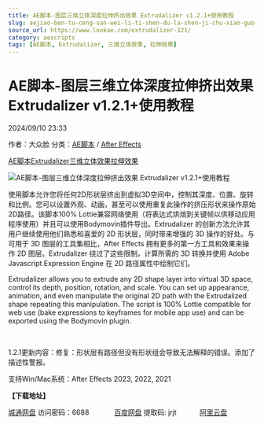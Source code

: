 ```yaml
---
title: AE脚本-图层三维立体深度拉伸挤出效果 Extrudalizer v1.2.1+使用教程
slug: aejiao-ben-tu-ceng-san-wei-li-ti-shen-du-la-shen-ji-chu-xiao-guo-extrudalizer-v1-2-1-shi-yong-jiao-cheng
source_url: https://www.lookae.com/extrudalizer-121/
category: aescripts
tags: [AE脚本, Extrudalizer, 三维立体效果, 拉伸效果]
---
```

# AE脚本-图层三维立体深度拉伸挤出效果 Extrudalizer v1.2.1+使用教程

2024/09/10 23:33

作者：大众脸
分类：[AE脚本](https://www.lookae.com/after-effects/aescripts/) / [After Effects](https://www.lookae.com/after-effects/)

[AE脚本](https://www.lookae.com/tag/ae%e8%84%9a%e6%9c%ac/)[Extrudalizer](https://www.lookae.com/tag/extrudalizer/)[三维立体效果](https://www.lookae.com/tag/%e4%b8%89%e7%bb%b4%e7%ab%8b%e4%bd%93%e6%95%88%e6%9e%9c/)[拉伸效果](https://www.lookae.com/tag/%e6%8b%89%e4%bc%b8%e6%95%88%e6%9e%9c/)

![AE脚本-图层三维立体深度拉伸挤出效果 Extrudalizer v1.2.1+使用教程](https://www.lookae.com/wp-content/uploads/2023/06/Extrudalizer-1-1.jpg "AE脚本-图层三维立体深度拉伸挤出效果 Extrudalizer v1.2.1+使用教程-LookAE.com")

使用脚本允许您将任何2D形状层挤出到虚拟3D空间中，控制其深度、位置、旋转和比例。您可以设置外观、动画，甚至可以使用重复此操作的挤压形状来操作原始2D路径。该脚本100% Lottie兼容网络使用（将表达式烘焙到关键帧以供移动应用程序使用）并且可以使用Bodymovin插件导出。Extrudalizer 的创新方法允许其用户继续使用他们熟悉和喜爱的 2D 形状层，同时带来增强的 3D 操作的好处。与可用于 3D 图层的工具集相比，After Effects 拥有更多的第一方工具和效果来操作 2D 图层。Extrudalizer 绕过了这些限制，计算所需的 3D 转换并使用 Adob​​e Javascript Expression Engine 在 2D 路径属性中绘制它们。

Extrudalizer allows you to extrude any 2D shape layer into virtual 3D space, control its depth, position, rotation, and scale. You can set up appearance, animation, and even manipulate the original 2D path with the Extrudalized shape repeating this manipulation. The script is 100% Lottie compatible for web use (bake expressions to keyframes for mobile app use) and can be exported using the Bodymovin plugin.

[﻿﻿﻿](https://cloud.video.taobao.com//play/u/705956171/p/1/e/6/t/1/413265104290.mp4)

1.2.1更新内容：修复：形状层有路径但没有形状组会导致无法解释的错误。添加了描述性警报。

支持Win/Mac系统：After Effects 2023, 2022, 2021

**【下载地址】**

[城通网盘](https://url70.ctfile.com/f/2827370-1354592809-0f6be0?p=4431) 访问密码：6688             [百度网盘](https://pan.baidu.com/s/1D1rqXT85eIxKVeoweam1oQ?pwd=jrjt) 提取码: jrjt            [阿里云盘](https://www.alipan.com/s/CUGsQ2aS97B)

